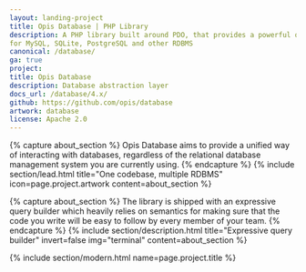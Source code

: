 ```yaml
---
layout: landing-project
title: Opis Database | PHP Library
description: A PHP library built around PDO, that provides a powerful query builder and an easy to use schema builder
for MySQL, SQLite, PostgreSQL and other RDBMS
canonical: /database/
ga: true
project:
title: Opis Database
description: Database abstraction layer
docs_url: /database/4.x/
github: https://github.com/opis/database
artwork: database
license: Apache 2.0
---
```

{% capture about_section %}
Opis Database aims to provide a unified way of interacting with databases,
regardless of the relational database management system you are currently using.
{% endcapture %}
{% include section/lead.html
title="One codebase, multiple RDBMS"
icon=page.project.artwork
content=about_section %}

{% capture about_section %}
The library is shipped with an expressive query builder which heavily relies on semantics
for making sure that the code you write will be easy to follow by every member of your team.
{% endcapture %}
{% include section/description.html
title="Expressive query builder"
invert=false
img="terminal"
content=about_section %}

{% include section/modern.html name=page.project.title %}